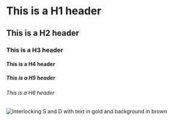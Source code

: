 # This is a H1 header
## This is a H2 header
### This is a H3 header
#### This is a H4 header
##### This is a H5 header
###### This is a H6 header

![Interlocking S and D with text in gold and background in brown](https://upload.wikimedia.org/wikipedia/commons/thumb/c/cb/San_Diego_Padres_%282020%29_cap_logo.svg/1024px-San_Diego_Padres_%282020%29_cap_logo.svg.png)
